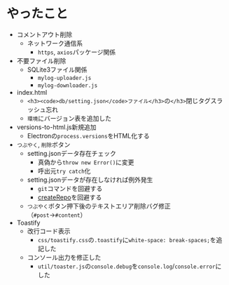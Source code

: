 # やったこと

* コメントアウト削除
    * ネットワーク通信系
        * `https`, `axios`パッケージ関係
* 不要ファイル削除
    * SQLite3ファイル関係
        * `mylog-uploader.js`
        * `mylog-downloader.js`
* index.html
    * `<h3><code>db/setting.json</code>ファイル</h3>`の`</h3>`閉じタグスラッシュ忘れ
    * `環境`にバージョン表を追加した
* versions-to-html.js新規追加
    * Electronの`process.versions`をHTML化する
* `つぶやく`, `削除`ボタン
    * setting.jsonデータ存在チェック
        * 真偽から`throw new Error()`に変更
        * 呼出元`try catch`化
    * setting.jsonデータが存在しなければ例外発生
        * `git`コマンドを回避する
        * [createRepo][]を回避する
    * `つぶやく`ボタン押下後のテキストエリア削除バグ修正（`#post`→`#content`）
* Toastify
    * 改行コード表示
        * `css/toastify.css`の`.toastify`に`white-space: break-spaces;`を追記した
    * コンソール出力を修正した
        * `util/toaster.js`の`console.debug`を`console.log`/`console.error`にした

[createRepo]:https://docs.github.com/ja/rest/repos/repos#create-a-repository-for-the-authenticated-user
